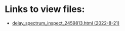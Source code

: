 # Links to view files:

* [delay_spectrum_inspect_2459813.html (2022-8-21)](https://htmlpreview.github.io/?https://github.com/HERA-Team/H6C_Notebooks/blob/main/delay_spectrum_inspect/delay_spectrum_inspect_2459813.html)